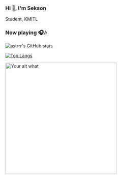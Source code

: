 ### Hi 👋, I'm Sekson  
Student, KMITL

### Now playing 🎧🎶

![astrrr's GitHub stats](https://github-readme-stats.vercel.app/api?username=ussnllmn&show_icons=true&theme=cobalt)

[![Top Langs](https://github-readme-stats.vercel.app/api/top-langs/?username=ussnllmn&layout=compact)](https://github.com/anuraghazra/github-readme-stats)

[<img src="https://spotify-status-kappa.vercel.app/api/run-spotify-status" alt="Your alt what" width="350" />](LINK_TO_YOUR_ACCOUNT)


<!--
**astrrr/astrrr** is a ✨ _special_ ✨ repository because its `README.md` (this file) appears on your GitHub profile.

Here are some ideas to get you started:

- 🔭 I’m currently working on ...
- 🌱 I’m currently learning ...
- 👯 I’m looking to collaborate on ...
- 🤔 I’m looking for help with ...
- 💬 Ask me about ...
- 📫 How to reach me: ...
- 😄 Pronouns: ...
- ⚡ Fun fact: ...
-->
